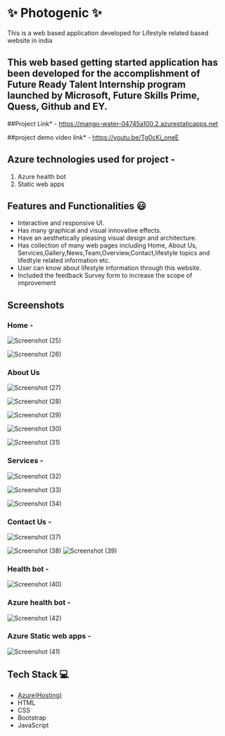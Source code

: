 # ✨ Photogenic ✨ 

This is a web based application developed for Lifestyle related based website in india

## This web based getting started application has been developed for the accomplishment of Future Ready Talent Internship program launched by Microsoft, Future Skills Prime, Quess, Github and EY.


##Project Link* -  https://mango-water-04745a100.2.azurestaticapps.net



##project demo video link* -  https://youtu.be/Tg0cKi_oneE



## Azure technologies used for project -
1. Azure health bot
2. Static web apps




## Features and Functionalities 😃

- Interactive and responsive UI.
- Has many graphical and visual innovative effects.
- Have an aesthetically pleasing visual design and architecture.
- Has collection of many web pages including Home, About Us, Services,Gallery,News,Team,Overview,Contact,lifestyle topics and lifedtyle related information etc.
- User can know about lifestyle information through this website.
- Included the feedback Survey form to increase the scope of improvement 

## Screenshots




### Home -

![Screenshot (25)](https://user-images.githubusercontent.com/118156116/209496418-b557b69a-f720-4232-b7e9-e64b5b62008f.png)


![Screenshot (26)](https://user-images.githubusercontent.com/118156116/209496422-d9ff55bb-6e92-4f9b-8029-979f0b0247b3.png)



















### About Us 


![Screenshot (27)](https://user-images.githubusercontent.com/118156116/209496431-4592cce4-f57d-4835-a9e8-e9ef786a2ae6.png)

![Screenshot (28)](https://user-images.githubusercontent.com/118156116/209496439-594741ee-e04d-448b-8c99-12859f6fe02c.png)

![Screenshot (29)](https://user-images.githubusercontent.com/118156116/209496447-01f6e1b5-5d05-4200-92d7-ca3de1b3d6cd.png)

![Screenshot (30)](https://user-images.githubusercontent.com/118156116/209496455-ea1944ff-8cfe-46a6-a080-3a951a142654.png)

![Screenshot (31)](https://user-images.githubusercontent.com/118156116/209496460-7e0cec3b-dea1-4961-bc9a-bc9f07b04e05.png)




















### Services -

![Screenshot (32)](https://user-images.githubusercontent.com/118156116/209496464-f36e7283-97cf-4b85-a112-4ab6625bb3bb.png)

![Screenshot (33)](https://user-images.githubusercontent.com/118156116/209496466-4bdde1e9-92d3-4ea2-9e07-a338a86f246f.png)


![Screenshot (34)](https://user-images.githubusercontent.com/118156116/209496469-3a751221-7d36-47e0-9de8-257d06d93105.png)



























































### Contact Us -
![Screenshot (37)](https://user-images.githubusercontent.com/118156116/209496537-fe087041-4ab2-40d1-98b0-90180ad0a6cc.png)

![Screenshot (38)](https://user-images.githubusercontent.com/118156116/209496545-723d0aa3-fe16-4477-a5fe-0e75e9320e38.png)
![Screenshot (39)](https://user-images.githubusercontent.com/118156116/209496552-84e8d655-f62f-424f-8990-51ca93992902.png)











### Health bot -

![Screenshot (40)](https://user-images.githubusercontent.com/118156116/209496558-8edc0abb-5633-4419-8a20-727ebc1e3b3a.png)














### Azure health bot -

![Screenshot (42)](https://user-images.githubusercontent.com/118156116/209496580-c6cad9ba-41b8-431a-ab49-d66686c1bfa1.png)












### Azure Static web apps  -
![Screenshot (41)](https://user-images.githubusercontent.com/118156116/209496574-a9a9078a-072c-4e26-8019-9174fe39b4f8.png)

































## Tech Stack 💻

- [Azure(Hosting)](https://azure.microsoft.com/en-in/features/azure-portal/)
- HTML
- CSS
- Bootstrap
- JavaScript
